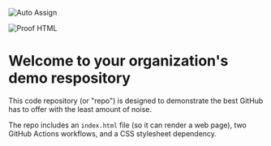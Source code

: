 ![Auto Assign](https://github.com/MWojtk-Org-One/demo-repository/actions/workflows/auto-assign.yml/badge.svg)

![Proof HTML](https://github.com/MWojtk-Org-One/demo-repository/actions/workflows/proof-html.yml/badge.svg)

# Welcome to your organization's demo respository
This code repository (or "repo") is designed to demonstrate the best GitHub has to offer with the least amount of noise.

The repo includes an `index.html` file (so it can render a web page), two GitHub Actions workflows, and a CSS stylesheet dependency.
